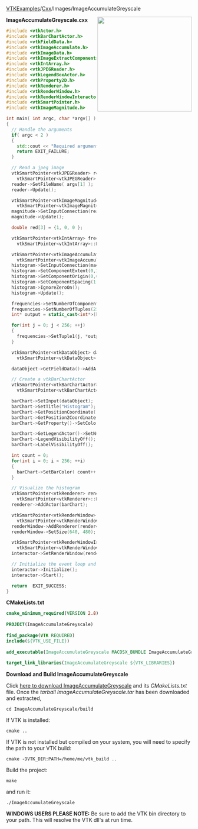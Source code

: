 [VTKExamples](Home)/[Cxx](Cxx)/Images/ImageAccumulateGreyscale

<img align="right" src="https://github.com/lorensen/VTKExamples/raw/master/Testing/Baseline/Images/TestImageAccumulateGreyscale.png" width="256" />

**ImageAccumulateGreyscale.cxx**
```c++
#include <vtkActor.h>
#include <vtkBarChartActor.h>
#include <vtkFieldData.h>
#include <vtkImageAccumulate.h>
#include <vtkImageData.h>
#include <vtkImageExtractComponents.h>
#include <vtkIntArray.h>
#include <vtkJPEGReader.h>
#include <vtkLegendBoxActor.h>
#include <vtkProperty2D.h>
#include <vtkRenderer.h>
#include <vtkRenderWindow.h>
#include <vtkRenderWindowInteractor.h>
#include <vtkSmartPointer.h>
#include <vtkImageMagnitude.h>

int main( int argc, char *argv[] )
{
  // Handle the arguments
  if( argc < 2 )
  {
    std::cout << "Required arguments: filename.jpg" << std::endl;
    return EXIT_FAILURE;
  }

  // Read a jpeg image
  vtkSmartPointer<vtkJPEGReader> reader =
    vtkSmartPointer<vtkJPEGReader>::New();
  reader->SetFileName( argv[1] );
  reader->Update();

  vtkSmartPointer<vtkImageMagnitude> magnitude =
    vtkSmartPointer<vtkImageMagnitude>::New();
  magnitude->SetInputConnection(reader->GetOutputPort());
  magnitude->Update();

  double red[3] = {1, 0, 0 };

  vtkSmartPointer<vtkIntArray> frequencies =
    vtkSmartPointer<vtkIntArray>::New();

  vtkSmartPointer<vtkImageAccumulate> histogram =
    vtkSmartPointer<vtkImageAccumulate>::New();
  histogram->SetInputConnection(magnitude->GetOutputPort());
  histogram->SetComponentExtent(0,255,0,0,0,0);
  histogram->SetComponentOrigin(0,0,0);
  histogram->SetComponentSpacing(1,0,0);
  histogram->IgnoreZeroOn();
  histogram->Update();

  frequencies->SetNumberOfComponents(1);
  frequencies->SetNumberOfTuples(256);
  int* output = static_cast<int*>(histogram->GetOutput()->GetScalarPointer());

  for(int j = 0; j < 256; ++j)
  {
    frequencies->SetTuple1(j, *output++);
  }

  vtkSmartPointer<vtkDataObject> dataObject =
    vtkSmartPointer<vtkDataObject>::New();

  dataObject->GetFieldData()->AddArray( frequencies );

  // Create a vtkBarChartActor
  vtkSmartPointer<vtkBarChartActor> barChart =
    vtkSmartPointer<vtkBarChartActor>::New();

  barChart->SetInput(dataObject);
  barChart->SetTitle("Histogram");
  barChart->GetPositionCoordinate()->SetValue(0.05,0.05,0.0);
  barChart->GetPosition2Coordinate()->SetValue(0.95,0.85,0.0);
  barChart->GetProperty()->SetColor(1,1,1);

  barChart->GetLegendActor()->SetNumberOfEntries(dataObject->GetFieldData()->GetArray(0)->GetNumberOfTuples());
  barChart->LegendVisibilityOff();
  barChart->LabelVisibilityOff();

  int count = 0;
  for(int i = 0; i < 256; ++i)
  {
    barChart->SetBarColor( count++, red );
  }

  // Visualize the histogram
  vtkSmartPointer<vtkRenderer> renderer =
    vtkSmartPointer<vtkRenderer>::New();
  renderer->AddActor(barChart);

  vtkSmartPointer<vtkRenderWindow> renderWindow =
    vtkSmartPointer<vtkRenderWindow>::New();
  renderWindow->AddRenderer(renderer);
  renderWindow->SetSize(640, 480);

  vtkSmartPointer<vtkRenderWindowInteractor> interactor =
    vtkSmartPointer<vtkRenderWindowInteractor>::New();
  interactor->SetRenderWindow(renderWindow);

  // Initialize the event loop and then start it
  interactor->Initialize();
  interactor->Start();

  return  EXIT_SUCCESS;
}
```
**CMakeLists.txt**
```cmake
cmake_minimum_required(VERSION 2.8)
 
PROJECT(ImageAccumulateGreyscale)
 
find_package(VTK REQUIRED)
include(${VTK_USE_FILE})
 
add_executable(ImageAccumulateGreyscale MACOSX_BUNDLE ImageAccumulateGreyscale.cxx)
 
target_link_libraries(ImageAccumulateGreyscale ${VTK_LIBRARIES})
```

**Download and Build ImageAccumulateGreyscale**

Click [here to download ImageAccumulateGreyscale](https://github.com/lorensen/VTKWikiExamplesTarballs/raw/master/ImageAccumulateGreyscale.tar) and its *CMakeLists.txt* file.
Once the *tarball ImageAccumulateGreyscale.tar* has been downloaded and extracted,
```
cd ImageAccumulateGreyscale/build 
```
If VTK is installed:
```
cmake ..
```
If VTK is not installed but compiled on your system, you will need to specify the path to your VTK build:
```
cmake -DVTK_DIR:PATH=/home/me/vtk_build ..
```
Build the project:
```
make
```
and run it:
```
./ImageAccumulateGreyscale
```
**WINDOWS USERS PLEASE NOTE:** Be sure to add the VTK bin directory to your path. This will resolve the VTK dll's at run time.

